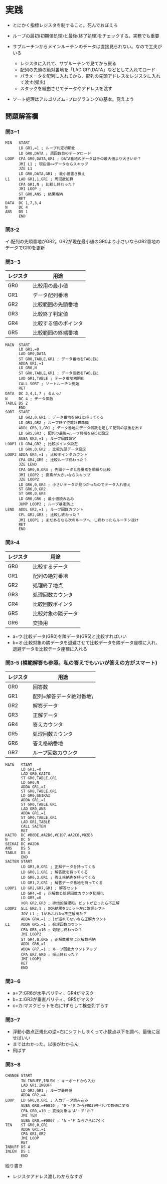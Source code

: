 # 実践
- とにかく指標レジスタを制すること。死んでおぼえろ
- ループの最初(初期値処理)と最後(終了処理)をチェックする。実務でも重要

- サブルーチンからメインルーチンのデータは直接見られない。なので工夫がいる
    - レジスタに入れて、サブルーチンで見てから戻る
    - 配列の先頭の絶対番地を「LAD GR1,DATA」などとして入れてロード
    - パラメータを配列に入れてから、配列の先頭アドレスをレジスタに入れて渡す(頻出)
    - スタックを経由させてデータやアドレスを渡す

- ソート処理はアルゴリズム=プログラミングの基本。覚えよう

## 問題解答欄

### 問3−1
```
MIN   START
      LD GR1,=1 ; ループ判定初期化
      LD GR0,DATA ; 周回数目のデータロード
LOOP  CPA GR0,DATA,GR1 ; DATA番地のデータは今の最大値より大きいか？
      JMI L1 ; 現在値<=データならスキップ
      JZE L1
      LD GR0,DATA,GR1 ; 最小値書き換え
L1    LAD GR1,1,GR1 ; 周回数加算
      CPA GR1,N ; 比較し終わった？
      JMI LOOP ;
      ST GR0,ANS ; 結果格納
      RET
DATA  DC 1,7,3,4
N     DC 4
ANS   DS 1
      END
```

### 問3-2
イ:配列の先頭番地がGR2。GR2が現在最小値のGR0より小さいならGR2番地のデータでGR0を更新

### 問3−3
| レジスタ | 用途 |
|---|---|
|GR0|	比較用の最小値|
|GR1|	データ配列番地|
|GR2|	比較範囲の先頭番地|
|GR3|	比較終了判定値|
|GR4|	比較する値のポインタ|
|GR5|	比較範囲の終端番地|

```
MAIN  START
      LD GR1,=0
      LAD GR0,DATA 
      ST GR0,TABLE,GR1 ; データ番地をTABLEに
      ADDA GR1,=1
      LD GR0,N
      ST GR0,TABLE,GR1 ; データ個数をTABLEに
      LAD GR1,TABLE ; データ番地初期化
      CALL SORT ; ソートルーチン開始
      RET
DATA  DC 3,4,1,7 ; るんっ♪
N     DC 4 ; データ個数
TABLE DS 2
      END
SORT  START
      LD GR2,0,GR1 ; データ番地をGR2に持ってくる
      LD GR3,GR2 ; ループ終了位置計算準備
      ADDL GR3,1,GR1 ; データ番地にデータ個数を足して配列の最後を出す
      LD GR5,GR3 ; 配列の最後=ループ終端をGR5に設定
      SUBA GR3,=1 ; ループ回数設定
LOOP1 LD GR4,GR2 ; 比較ポインタ設定
      LD GR0,0,GR2 ; 比較先頭データ設定
LOOP2 ADDA GR4,=1 ; 比較ポインタカウント
      CPA GR4,GR5 ; 比較ループ終わった？
      JZE LEND
      CPA GR0,0,GR4 ; 先頭データと各要素を順繰り比較
      JMI LOOP2 ; 要素が大きいならスキップ
      JZE LOOP2
      LD GR6,0,GR4 ; 小さいデータが見つかったのでデータ入れ替え
      ST GR6,0,GR2
      ST GR0,0,GR4
      LD GR0,GR6 ; 最小値読み込み
      JUMP LOOP2 ; ループ暴走防止
LEND  ADDL GR2,=1 ; ループ回数カウント
      CPL GR2,GR3 ; 比較し終わった？
      JMI LOOP1 ; まだあるなら次のループへ、し終わったらルーチン抜け
      RET
      END
```

### 問3-4
| レジスタ | 用途 |
|---|---|
|GR0|	比較するデータ|
|GR1|	配列の絶対番地|
|GR2|	処理終了地点|
|GR3| 処理回数カウンタ|
|GR4|	比較回数ポインタ|
|GR5|	比較対象の隣データ|
|GR6|	交換用|

- a=ウ:比較データ(GR0)を隣データ(GR5)と比較すればいい
- b=オ:比較対象の隣データを退避させて比較データを隣データ座標に入れ、退避データを比較データ座標に入れる

### 問3-5 (模範解答も参照。私の答えでもいいが答えの方がスマート)

| レジスタ | 用途 |
|---|---|
|GR0|	回答数|
|GR1|	配列=解答データ絶対番地\
|GR2|	解答データ|
|GR3|	正解データ|
|GR4|	答えカウンタ|
|GR5|	処理回数カウンタ|
|GR6|	答え格納番地|
|GR7|	ループ回数カウンタ|

```
MAIN   START
       LD GR1,=0
       LAD GR0,KAITO
       ST GR0,TABLE,GR1
       LD GR0,N
       ADDA GR1,=1
       ST GR0,TABLE,GR1
       LD GR0,SEIKAI
       ADDA GR1,=1
       ST GR0,TABLE,GR1
       LAD GR0,ANS
       ADDA GR1,=1
       ST GR0,TABLE,GR1
       LAD GR1,TABLE
       CALL SAITEN
       RET
KAITO  DC #B0DE,#A2D6,#C1D7,#A2C0,#82D6
N      DC 5
SEIKAI DC #A2D6
ANS    DS 5
TABLE  DS 4
       END
SAITEN START
       LD GR3,0,GR1 ; 正解データを持ってくる
       LD GR0,1,GR1 ; 解答数を持ってくる
       LD GR6,3,GR1 ; 答え格納先を持ってくる
       LD GR1,2,GR1 ; 解答データ番地を持ってくる
LOOP1  LD GR2,GR7,GR1 ; 解答セット 
       LD GR4,=0 ; 正解数と処理回数カウンタ初期化
       LD GR5,=0
       XOR GR2,GR3 ; 排他的論理和。ビットが立ったら不正解
LOOP2  SLL GR2,1 ; XOR結果を1ビット左に論理シフト
       JOV L1 ; 1があふれた=不正解出た？
       ADDA GR4,=1 ; 1が溢れてないなら正解カウント
L1     ADDA GR5,=1 ; 処理回数カウント
       CPA GR5,=16 ; 処理し終わった？
       JMI LOOP2
       ST GR4,0,GR6 ; 正解数番地に正解数格納
       ADDL GR6,=1  
       ADDA GR7,=1 ; ループ回数カウントアップ
       CPA GR7,GR0 ; 採点終わった？
       JMI LOOP1
       RET
       END
```

### 問3−6
- a=ア:GR6が水平パリティ、GR4がマスク
- b=エ:GR3が垂直パリティ、GR5がマスク
- c=カ:マスクビットを右に1ずらして検査列ずらす

### 問3−7
- 浮動小数点正規化の逆=右にシフトしまくって小数点以下を調べ、最後に足せばいい
- まではわかった。以後がわからん
- 飛ばす

### 問3−8
```
CHANGE START
       IN INBUFF,INLEN ; キーボードから入力
       LAD GR1,INBUFF
       LD GR2,GR1 ; ループ最終値
       ADDA GR2,=4
LOOP   LD GR0,0,GR1 ; 入力データ読み込み
       SUBA GR0,=#0030 ; '0'~'9'から#0030を引いて数値に変換
       CPA GR0,=10 ; 変換対象は'A'~'F'か？
       JMI TEN
       SUBA GR0,=#0007 ; 'A'~'F'ならさらに7引く
TEN    ST GR0,0,GR1
       ADDA GR1,=1
       CPA GR1,GR2
       JMI LOOP
       RET
INBUFF DS 4
INLEN  DS 1
       END
```

殴り書き
- レジスタアドレス渡しわからなすぎ
